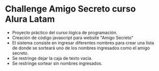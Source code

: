 <h1>Challenge Amigo Secreto curso Alura Latam</h1>

- Proyecto práctico del curso lógica de programación.
- Creación de código javascript para website "Amigo Secreto"
- El sistema consiste en ingresar diferentes nombres para crear una lista de donde se sorteará uno de los nombres ingresados como el amigo secreto.
- Se restringe dejar la caja de texto vacia.
- Se restringe sortear sin nombres ingresados.
